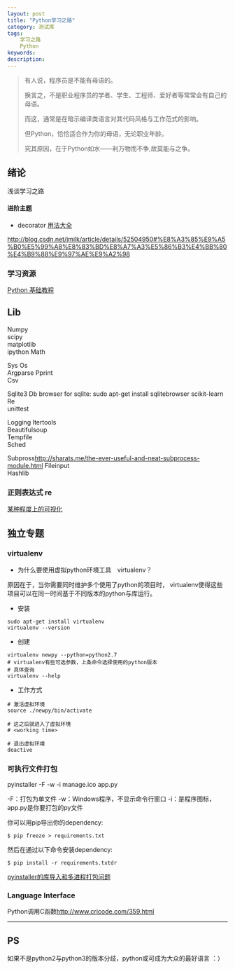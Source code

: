 ```yaml
---
layout: post
title: "Python学习之路"
category: 测试库
tags: 
    学习之路
    Python
keywords: 
description: 
---
```




> 有人说，程序员是不能有母语的。
> 
> 换言之，不是职业程序员的学者、学生、工程师、爱好者等常常会有自己的母语。
> 
> 而这，通常是在暗示编译类语言对其代码风格与工作范式的影响。
> 
> 但Python，恰恰适合作为你的母语，无论职业年龄。
> 
> 究其原因，在于Python如水——利万物而不争,故莫能与之争。


## 绪论
浅谈学习之路


#### 进阶主题

* decorator
[用法大全](https://wiki.python.org/moin/PythonDecoratorLibrary)

http://blog.csdn.net/jmilk/article/details/52504950#%E8%A3%85%E9%A5%B0%E5%99%A8%E8%83%BD%E8%A7%A3%E5%86%B3%E4%BB%80%E4%B9%88%E9%97%AE%E9%A2%98

### 学习资源
[Python 基础教程](http://www.runoob.com/python)



## Lib
Numpy	
scipy	
matplotlib	
ipython	
Math

Sys	
Os	
Argparse
Pprint	
Csv

Sqlite3	
	Db browser for sqlite:
	sudo apt-get install sqlitebrowser
scikit-learn	
Re	
unittest	

Logging	
Itertools	
Beautifulsoup	
Tempfile	
Sched	
	
Subpross<http://sharats.me/the-ever-useful-and-neat-subprocess-module.html>
Fileinput	
Hashlib	


### 正则表达式 re

[某种程度上的可视化](https://regex101.com/)



## 独立专题

### virtualenv
* 为什么要使用虚拟python环境工具　virtualenv？

原因在于，当你需要同时维护多个使用了python的项目时，
virtualenv使得这些项目可以在同一时间基于不同版本的python与库运行。


* 安装

```
sudo apt-get install virtualenv
virtualenv --version
```

* 创建

```
virtualenv newpy --python=python2.7
# virtualenv有些可选参数，上条命令选择使用的python版本
# 具体查询
virtualenv --help
```

* 工作方式
```
# 激活虚拟环境
source ./newpy/bin/activate

# 这之后就进入了虚拟环境
# <working time>

# 退出虚拟环境
deactive
```


### 可执行文件打包
pyinstaller -F -w -i manage.ico app.py

-F：打包为单文件
-w：Windows程序，不显示命令行窗口
-i：是程序图标，app.py是你要打包的py文件

你可以用pip导出你的dependency:

    $ pip freeze > requirements.txt

然后在通过以下命令安装dependency:

    $ pip install -r requirements.txtdr

[pyinstaller的库导入和多进程打包问题 ](http://blog.csdn.net/xiong_big/article/details/54614231)


### Language Interface
Python调用C函数<http://www.cricode.com/359.html> 



---
## PS
如果不是python2与python3的版本分歧，python或可成为大众的最好语言 ：）